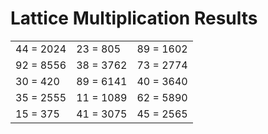# Lattice Multiplication Results

|   |   |   |
|---|---|---|
| 44 = 2024 | 23 = 805 | 89 = 1602 |
| 92 = 8556 | 38 = 3762 | 73 = 2774 |
| 30 = 420 | 89 = 6141 | 40 = 3640 |
| 35 = 2555 | 11 = 1089 | 62 = 5890 |
| 15 = 375 | 41 = 3075 | 45 = 2565 |
